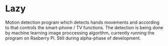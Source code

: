 # Lazy
Motion detection program which detects hands movements and according to that controls the smart-phone / TV functions. The detection is being done by machine learning image proccessing algorithm,  currently running the program on Rasberry Pi. 
Still during alpha-phase of development. 
